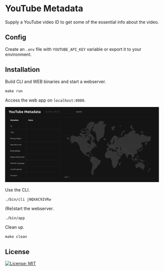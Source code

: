 # YouTube Metadata

Supply a YouTube video ID to get some of the essential info about the video.


## Config

Create an `.env` file with `YOUTUBE_API_KEY` variable or export it to your environment.

## Installation

Build CLI and WEB binaries and start a webserver.
```
make run
```
Access the web app on `localhost:8080`.


![YouTube Metadata Web App](./screenshot.png "YouTube Metadata Web App")


Use the CLI.
```
./bin/cli jNQXAC9IVRw
```

(Re)start the webserver.
```
./bin/app
```

Clean up.
```
make clean
```

## License

[![License: MIT](https://img.shields.io/github/license/vlatan/youtube-stats?label=License)](/LICENSE "License: MIT")